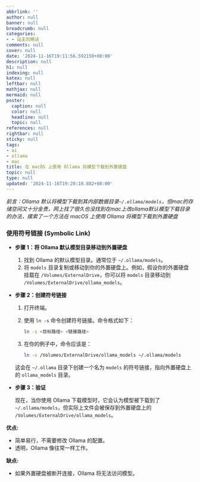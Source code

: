 ```yaml
---
abbrlink: ''
author: null
banner: null
breadcrumb: null
categories:
- - 站主的瞎话
comments: null
cover: null
date: '2024-11-16T19:11:56.592158+08:00'
description: null
h1: null
indexing: null
katex: null
leftbar: null
mathjax: null
mermaid: null
poster:
  caption: null
  color: null
  headline: null
  topic: null
references: null
rightbar: null
sticky: null
tags:
- ai
- ollama
- mac
title: 在 macOS 上使用 Ollama 将模型下载到外置硬盘
topic: null
type: null
updated: '2024-11-16T19:20:10.882+08:00'
---
```

*前言：Ollama 默认将模型下载到其内部数据目录`~/.ollama/models`，但mac的存储空间又十分金贵，网上找了很久也没找到在mac上改ollama默认模型下载目录的办法，摸索了一个方法在 macOS 上使用 Ollama 将模型下载到外置硬盘*

### 使用符号链接 (Symbolic Link)

* **步骤 1：将 Ollama 默认模型目录移动到外置硬盘**

  1. 找到 Ollama 的默认模型目录。通常位于 `~/.ollama/models`。
  2. 将 `models` 目录复制或移动到你的外置硬盘上。例如，假设你的外置硬盘挂载在 `/Volumes/ExternalDrive`，你可以将 `models` 目录移动到 `/Volumes/ExternalDrive/ollama_models`。
* **步骤 2：创建符号链接**

  1. 打开终端。
  2. 使用 `ln -s` 命令创建符号链接。命令格式如下：

     ```bash
     ln -s <目标路径> <链接路径>
     ```
  3. 在你的例子中，命令应该是：

     ```bash
     ln -s /Volumes/ExternalDrive/ollama_models ~/.ollama/models
     ```

  这会在 `~/.ollama` 目录下创建一个名为 `models` 的符号链接，指向外置硬盘上的 `ollama_models` 目录。
* **步骤 3：验证**

  现在，当你使用 Ollama 下载模型时，它会认为模型被下载到了 `~/.ollama/models`，但实际上文件会被保存到外置硬盘上的 `/Volumes/ExternalDrive/ollama_models`。

**优点:**

* 简单易行，不需要修改 Ollama 的配置。
* 透明，Ollama 像往常一样工作。

**缺点:**

* 如果外置硬盘被断开连接，Ollama 将无法访问模型。
